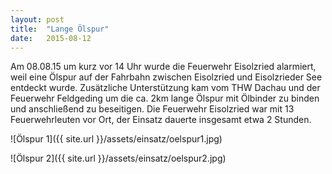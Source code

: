 ```yaml
---
layout: post
title:  "Lange Ölspur"
date:   2015-08-12
---
```


Am 08.08.15 um kurz vor 14 Uhr wurde die Feuerwehr Eisolzried alarmiert, weil eine Ölspur auf der Fahrbahn zwischen Eisolzried und Eisolzrieder See entdeckt wurde. Zusätzliche Unterstützung kam vom THW Dachau und der Feuerwehr Feldgeding um die ca. 2km lange Ölspur mit Ölbinder zu binden und anschließend zu beseitigen. Die Feuerwehr Eisolzried war mit 13 Feuerwehrleuten vor Ort, der Einsatz dauerte insgesamt etwa 2 Stunden.

![Ölspur 1]({{ site.url }}/assets/einsatz/oelspur1.jpg)

![Ölspur 2]({{ site.url }}/assets/einsatz/oelspur2.jpg)

